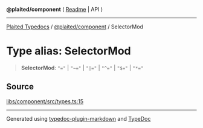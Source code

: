**@plaited/component** ( [Readme](../README.md) \| API )

***

[Plaited Typedocs](../../../modules.md) / [@plaited/component](../modules.md) / SelectorMod

# Type alias: SelectorMod

> **SelectorMod**: `"="` \| `"~="` \| `"|="` \| `"^="` \| `"$="` \| `"*="`

## Source

[libs/component/src/types.ts:15](https://github.com/plaited/plaited/blob/317e868/libs/component/src/types.ts#L15)

***

Generated using [typedoc-plugin-markdown](https://www.npmjs.com/package/typedoc-plugin-markdown) and [TypeDoc](https://typedoc.org/)
